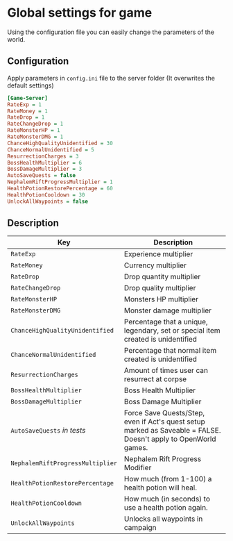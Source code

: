 # Global settings for game

Using the configuration file you can easily change the parameters of the world.

## Configuration

Apply parameters in `config.ini` file to the server folder (It overwrites the default settings)

```ini
[Game-Server]
RateExp = 1
RateMoney = 1
RateDrop = 1
RateChangeDrop = 1
RateMonsterHP = 1
RateMonsterDMG = 1
ChanceHighQualityUnidentified = 30
ChanceNormalUnidentified = 5
ResurrectionCharges = 3
BossHealthMultiplier = 6
BossDamageMultiplier = 3
AutoSaveQuests = false
NephalemRiftProgressMultiplier = 1
HealthPotionRestorePercentage = 60
HealthPotionCooldown = 30
UnlockAllWaypoints = false
```

## Description

| Key              | Description               |
| ---------------- | ------------------------- |
| `RateExp`        | Experience multiplier     |
| `RateMoney`      | Currency multiplier       |
| `RateDrop`       | Drop quantity multiplier  |
| `RateChangeDrop` | Drop quality multiplier   |
| `RateMonsterHP`  | Monsters HP multiplier    |
| `RateMonsterDMG` | Monster damage multiplier |
| `ChanceHighQualityUnidentified` | Percentage that a unique, legendary, set or special item created is unidentified |
| `ChanceNormalUnidentified` | Percentage that normal item created is unidentified |
| `ResurrectionCharges` | Amount of times user can resurrect at corpse |
| `BossHealthMultiplier` | Boss Health Multiplier |
| `BossDamageMultiplier` | Boss Damage Multiplier |
| `AutoSaveQuests` *in tests* | Force Save Quests/Step, even if Act's quest setup marked as Saveable = FALSE. Doesn't apply to OpenWorld games. |
| `NephalemRiftProgressMultiplier` | Nephalem Rift Progress Modifier |
| `HealthPotionRestorePercentage` | How much (from 1-100) a health potion will heal. |
| `HealthPotionCooldown` | How much (in seconds) to use a health potion again. |
| `UnlockAllWaypoints` | Unlocks all waypoints in campaign |

